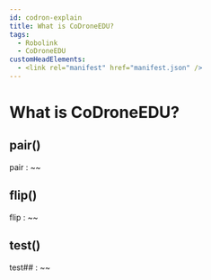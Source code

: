 ```yaml
---
id: codron-explain
title: What is CoDroneEDU?
tags:
  - Robolink
  - CoDroneEDU
customHeadElements:
  - <link rel="manifest" href="manifest.json" />
---
```



# What is CoDroneEDU?

## pair()

pair : ~~

## flip()

flip : ~~


## test()

test## : ~~